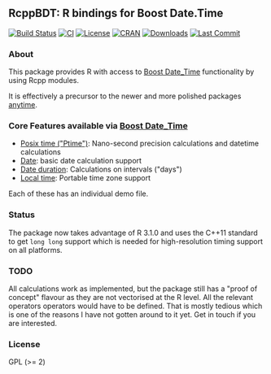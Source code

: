 
## RcppBDT: R bindings for Boost Date.Time

[![Build Status](https://travis-ci.org/eddelbuettel/rcppbdt.png)](https://travis-ci.org/eddelbuettel/rcppbdt)
[![CI](https://github.com/eddelbuettel/rcppbdt/workflows/ci/badge.svg)](https://github.com/eddelbuettel/rcppbdt/actions?query=workflow%3Aci)
[![License](https://img.shields.io/badge/license-GPL%20%28%3E=%202%29-brightgreen.svg?style=flat)](https://www.gnu.org/licenses/gpl-2.0.html)
[![CRAN](https://www.r-pkg.org/badges/version/RcppBDT)](https://cran.r-project.org/package=RcppBDT)
[![Downloads](https://cranlogs.r-pkg.org/badges/RcppBDT?color=brightgreen)](https://www.r-pkg.org/pkg/RcppBDT)
[![Last Commit](https://img.shields.io/github/last-commit/eddelbuettel/rcppbdt)](https://github.com/eddelbuettel/rcppbdt)

### About

This package provides R with access to [Boost
Date_Time](http://www.boost.org/doc/libs/1_55_0/doc/html/date_time.html)
functionality by using Rcpp modules.

It is effectively a precursor to the newer and more polished packages [anytime](https://github.com/eddelbuettel/anytime).

### Core Features available via [Boost Date_Time](http://www.boost.org/doc/libs/1_55_0/doc/html/date_time.html) 

* [Posix time ("Ptime")](http://www.boost.org/doc/libs/1_55_0/doc/html/date_time/posix_time.html): Nano-second precision calculations and datetime calculations
* [Date](http://www.boost.org/doc/libs/1_55_0/doc/html/date_time/gregorian.html): basic date calculation support 
* [Date duration](http://www.boost.org/doc/libs/1_55_0/doc/html/date_time/gregorian.html#date_time.gregorian.date_duration): Calculations on intervals ("days") 
* [Local time](http://www.boost.org/doc/libs/1_55_0/doc/html/date_time/local_time.html): Portable time zone support

Each of these has an individual demo file.

### Status

The package now takes advantage of R 3.1.0 and uses the C++11 standard to get
`long long` support which is needed for high-resolution timing support on all
platforms.

### TODO

All calculations work as implemented, but the package still has a "proof of
concept" flavour as they are not vectorised at the R level. All the relevant operators
operators would have to be defined. That is mostly tedious which is one of
the reasons I have not gotten around to it yet.  Get in touch if you are
interested.


### License

GPL (>= 2)
